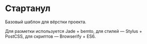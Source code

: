 # Стартанул

Базовый шаблон для вёрстки проекта.

Для разметки используется Jade + bemto, для стилей — Stylus + PostCSS, для скриптов — Browserify + ES6.
